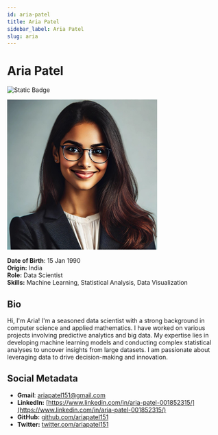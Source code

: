 ```yaml
---
id: aria-patel
title: Aria Patel
sidebar_label: Aria Patel
slug: aria
---
```


# Aria Patel

![Static Badge](https://img.shields.io/badge/Ready-yes)

<img src="/img/aria-patel.jpeg" width="350" />

**Date of Birth**: 15 Jan 1990  
**Origin:** India  
**Role:** Data Scientist  
**Skills:** Machine Learning, Statistical Analysis, Data Visualization  

## Bio

Hi, I'm Aria! I'm a seasoned data scientist with a strong background in computer science and applied mathematics. I have worked on various projects involving predictive analytics and big data. My expertise lies in developing machine learning models and conducting complex statistical analyses to uncover insights from large datasets. I am passionate about leveraging data to drive decision-making and innovation.

## Social Metadata

- **Gmail**: ariapatel151@gmail.com
- **LinkedIn:** [https://www.linkedin.com/in/aria-patel-001852315/](https://www.linkedin.com/in/aria-patel-001852315/)
- **GitHub:** [github.com/ariapatel151](https://github.com/ariapatel151)
- **Twitter:** [twitter.com/ariapatel151](https://twitter.com/ariapatel151)
